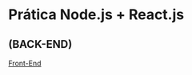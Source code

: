 # Prática Node.js + React.js
## (BACK-END)
[Front-End](https://github.com/matheusraz/FrontEnd_ReactNode#pr%C3%A1tica-reactjs--nodejs)
